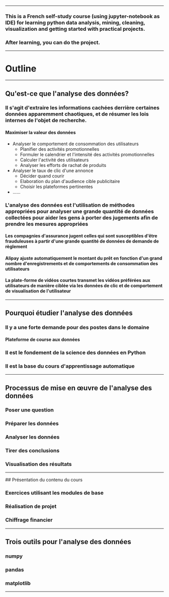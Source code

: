 *********************************************************************************************************************************************
### This is a French self-study course (using jupyter-notebook as IDE) for learning python data analysis, mining, cleaning, visualization and getting started with practical projects.
### After learning, you can do the project.
*********************************************************************************************************************************************
# Outline
*********************************************************************************************************************************************
## Qu'est-ce que l'analyse des données?
### Il s'agit d'extraire les informations cachées derrière certaines données apparemment chaotiques, et de résumer les lois internes de l'objet de recherche.
#### Maximiser la valeur des données
- Analyser le comportement de consommation des utilisateurs <br>
    - Planifier des activités promotionnelles <br>
    - Formuler le calendrier et l'intensité des activités promotionnelles <br>
    - Calculer l'activité des utilisateurs <br>
    - Analyser les efforts de rachat de produits <br>
- Analyser le taux de clic d'une annonce <br>
    - Décider quand courir <br>
    - Elaboration du plan d'audience cible publicitaire <br>
    - Choisir les plateformes pertinentes <br>
- ......
### L'analyse des données est l'utilisation de méthodes appropriées pour analyser une grande quantité de données collectées pour aider les gens à porter des jugements afin de prendre les mesures appropriées
#### Les compagnies d'assurance jugent celles qui sont susceptibles d'être frauduleuses à partir d'une grande quantité de données de demande de règlement
#### Alipay ajuste automatiquement le montant du prêt en fonction d'un grand nombre d'enregistrements et de comportements de consommation des utilisateurs
#### La plate-forme de vidéos courtes transmet les vidéos préférées aux utilisateurs de manière ciblée via les données de clic et de comportement de visualisation de l'utilisateur
*********************************************************************************************************************************************
## Pourquoi étudier l'analyse des données
### Il y a une forte demande pour des postes dans le domaine
#### Plateforme de course aux données
### Il est le fondement de la science des données en Python
### Il est la base du cours d'apprentissage automatique
*********************************************************************************************************************************************
## Processus de mise en œuvre de l'analyse des données
### Poser une question
### Préparer les données
### Analyser les données 
### Tirer des conclusions
### Visualisation des résultats
*********************************************************************************************************************************************
## Présentation du contenu du cours
### Exercices utilisant les modules de base
### Réalisation de projet
### Chiffrage financier
*********************************************************************************************************************************************
## Trois outils pour l'analyse des données
### numpy
### pandas
### matplotlib
*********************************************************************************************************************************************


